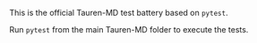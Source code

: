 This is the official Tauren-MD test battery based on `pytest`.

Run `pytest` from the main Tauren-MD folder to execute the tests.
